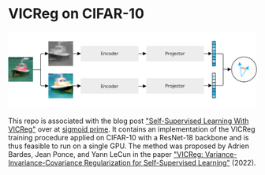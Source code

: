 # VICReg on CIFAR-10

![Siamese architecture](siamese.png)

This repo is associated with the blog post ["Self-Supervised Learning With VICReg"](https://sigmoidprime.com/post/vicreg/) over at [sigmoid prime](https://sigmoidprime.com/). It contains an implementation of the VICReg training procedure applied on CIFAR-10 with a ResNet-18 backbone and is thus feasible to run on a single GPU. The method was proposed by Adrien Bardes, Jean Ponce, and Yann LeCun in the paper ["VICReg: Variance-Invariance-Covariance Regularization for Self-Supervised Learning"](https://arxiv.org/abs/2105.04906) (2022).
